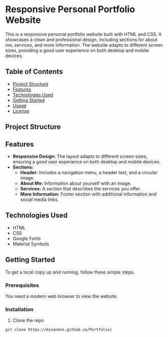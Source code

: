# Responsive Personal Portfolio Website

This is a responsive personal portfolio website built with HTML and CSS. It showcases a clean and professional design, including sections for about me, services, and more information. The website adapts to different screen sizes, providing a good user experience on both desktop and mobile devices.

## Table of Contents

- [Project Structure](#project-structure)
- [Features](#features)
- [Technologies Used](#technologies-used)
- [Getting Started](#getting-started)
- [Usage](#usage)
- [License](#license)

## Project Structure


## Features

- **Responsive Design:** The layout adapts to different screen sizes, ensuring a good user experience on both desktop and mobile devices.
- **Sections:**
  - **Header:** Includes a navigation menu, a header text, and a circular image.
  - **About Me:** Information about yourself with an image.
  - **Services:** A section that describes the services you offer.
  - **More Information:** Footer section with additional information and social media links.

## Technologies Used

- HTML
- CSS
- Google Fonts
- Material Symbols

## Getting Started

To get a local copy up and running, follow these simple steps.

### Prerequisites

You need a modern web browser to view the website.

### Installation

1. Clone the repo

```sh
git clone https://minanenn.github.io/Portfolio/









